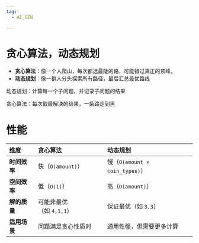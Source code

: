 ```yaml
---
tag:
  - AI_GEN

---
```

# 贪心算法，动态规划

*   **贪心算法**：像一个人爬山，每次都选最陡的路，可能错过真正的顶峰。
*   **动态规划**：像一群人分头探索所有路径，最后汇总最优路线

动态规划：计算每一个子问题，并记录子问题的结果

贪心算法：每次取最解决的结果，一条路走到黑

# 性能

| 维度       | 贪心算法             | 动态规划                        |
| :------- | :--------------- | :-------------------------- |
| **时间效率** | 快（`O(amount)`）   | 慢（`O(amount × coin_types)`） |
| **空间效率** | 低（`O(1)`）        | 高（`O(amount)`）              |
| **解的质量** | 可能非最优（如 `4,1,1`） | 保证最优（如 `3,3`）               |
| **适用场景** | 问题满足贪心性质时        | 通用性强，但需要更多计算                |

